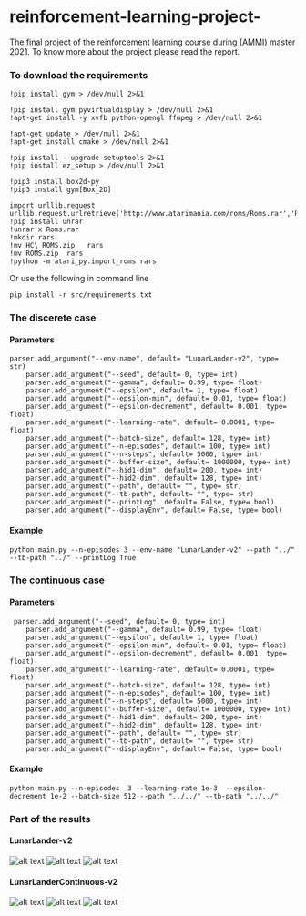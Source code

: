 # reinforcement-learning-project-
The final project of the reinforcement learning course during ([AMMI](https://aimsammi.org/)) master 2021. To know more about the project please read the report.

### To download the requirements
```
!pip install gym > /dev/null 2>&1

!pip install gym pyvirtualdisplay > /dev/null 2>&1
!apt-get install -y xvfb python-opengl ffmpeg > /dev/null 2>&1

!apt-get update > /dev/null 2>&1
!apt-get install cmake > /dev/null 2>&1
```
```
!pip install --upgrade setuptools 2>&1
!pip install ez_setup > /dev/null 2>&1
```
```
!pip3 install box2d-py
!pip3 install gym[Box_2D]
```
```
import urllib.request
urllib.request.urlretrieve('http://www.atarimania.com/roms/Roms.rar','Roms.rar')
!pip install unrar
!unrar x Roms.rar
!mkdir rars
!mv HC\ ROMS.zip   rars
!mv ROMS.zip  rars
!python -m atari_py.import_roms rars
```
Or use the following in command line
```
pip install -r src/requirements.txt
```
### The discerete case

#### Parameters
```
parser.add_argument("--env-name", default= "LunarLander-v2", type= str)
    parser.add_argument("--seed", default= 0, type= int)
    parser.add_argument("--gamma", default= 0.99, type= float)
    parser.add_argument("--epsilon", default= 1, type= float)
    parser.add_argument("--epsilon-min", default= 0.01, type= float)
    parser.add_argument("--epsilon-decrement", default= 0.001, type= float)
    parser.add_argument("--learning-rate", default= 0.0001, type= float)
    parser.add_argument("--batch-size", default= 128, type= int)
    parser.add_argument("--n-episodes", default= 100, type= int)
    parser.add_argument("--n-steps", default= 5000, type= int)
    parser.add_argument("--buffer-size", default= 1000000, type= int)
    parser.add_argument("--hid1-dim", default= 200, type= int)
    parser.add_argument("--hid2-dim", default= 128, type= int)
    parser.add_argument("--path", default= "", type= str)
    parser.add_argument("--tb-path", default= "", type= str)
    parser.add_argument("--printLog", default= False, type= bool)
    parser.add_argument("--displayEnv", default= False, type= bool)
```
#### Example
```
python main.py --n-episodes 3 --env-name "LunarLander-v2" --path "../" --tb-path "../" --printLog True
```
### The continuous case
#### Parameters
```
 parser.add_argument("--seed", default= 0, type= int)
    parser.add_argument("--gamma", default= 0.99, type= float)
    parser.add_argument("--epsilon", default= 1, type= float)
    parser.add_argument("--epsilon-min", default= 0.01, type= float)
    parser.add_argument("--epsilon-decrement", default= 0.001, type= float)
    parser.add_argument("--learning-rate", default= 0.0001, type= float)
    parser.add_argument("--batch-size", default= 128, type= int)
    parser.add_argument("--n-episodes", default= 100, type= int)
    parser.add_argument("--n-steps", default= 5000, type= int)
    parser.add_argument("--buffer-size", default= 1000000, type= int)
    parser.add_argument("--hid1-dim", default= 200, type= int)
    parser.add_argument("--hid2-dim", default= 128, type= int)
    parser.add_argument("--path", default= "", type= str)
    parser.add_argument("--tb-path", default= "", type= str)
    parser.add_argument("--displayEnv", default= False, type= bool)
```
#### Example
```
python main.py --n-episodes  3 --learning-rate 1e-3  --epsilon-decrement 1e-2 --batch-size 512 --path "../../" --tb-path "../../"
```
### Part of the results
#### LunarLander-v2
![alt text](https://github.com/ashrafhatim/reinforcement-learning-project-/blob/master/images/plot1.png)
![alt text](https://github.com/ashrafhatim/reinforcement-learning-project-/blob/master/images/plot2.png)
![alt text](https://github.com/ashrafhatim/reinforcement-learning-project-/blob/master/images/plot3.png)

#### LunarLanderContinuous-v2
![alt text](https://github.com/ashrafhatim/reinforcement-learning-project-/blob/master/images/plot4.png)
![alt text](https://github.com/ashrafhatim/reinforcement-learning-project-/blob/master/images/plot5.png)
![alt text](https://github.com/ashrafhatim/reinforcement-learning-project-/blob/master/images/plot6.png)
